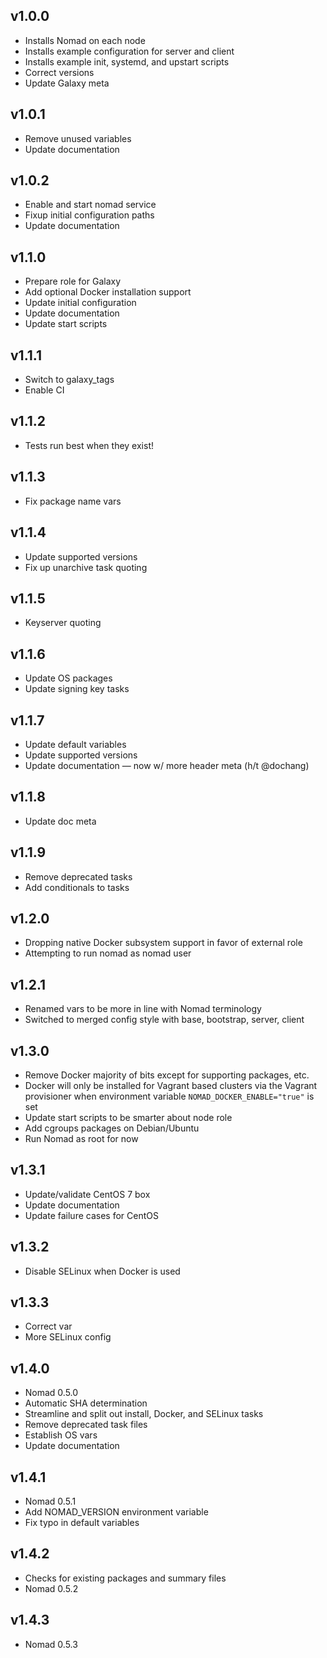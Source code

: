 ## v1.0.0

- Installs Nomad on each node
- Installs example configuration for server and client
- Installs example init, systemd, and upstart scripts
- Correct versions
- Update Galaxy meta

## v1.0.1

- Remove unused variables
- Update documentation

## v1.0.2

- Enable and start nomad service
- Fixup initial configuration paths
- Update documentation

## v1.1.0

- Prepare role for Galaxy
- Add optional Docker installation support
- Update initial configuration
- Update documentation
- Update start scripts

## v1.1.1

- Switch to galaxy_tags
- Enable CI

## v1.1.2

- Tests run best when they exist!

## v1.1.3

- Fix package name vars

## v1.1.4

- Update supported versions
- Fix up unarchive task quoting

## v1.1.5

- Keyserver quoting

## v1.1.6

- Update OS packages
- Update signing key tasks

## v1.1.7

- Update default variables
- Update supported versions
- Update documentation — now w/ more header meta (h/t @dochang)

## v1.1.8

- Update doc meta

## v1.1.9

- Remove deprecated tasks
- Add conditionals to tasks

## v1.2.0

- Dropping native Docker subsystem support in favor of external role
- Attempting to run nomad as nomad user

## v1.2.1

- Renamed vars to be more in line with Nomad terminology
- Switched to merged config style with base, bootstrap, server, client

## v1.3.0

- Remove Docker majority of bits except for supporting packages, etc.
- Docker will only be installed for Vagrant based clusters via the
  Vagrant provisioner when environment variable `NOMAD_DOCKER_ENABLE="true"`
  is set
- Update start scripts to be smarter about node role
- Add cgroups packages on Debian/Ubuntu
- Run Nomad as root for now

## v1.3.1

- Update/validate CentOS 7 box
- Update documentation
- Update failure cases for CentOS

## v1.3.2

- Disable SELinux when Docker is used

## v1.3.3

- Correct var
- More SELinux config

## v1.4.0

- Nomad 0.5.0
- Automatic SHA determination
- Streamline and split out install, Docker, and SELinux tasks
- Remove deprecated task files
- Establish OS vars
- Update documentation

## v1.4.1

- Nomad 0.5.1
- Add NOMAD_VERSION environment variable
- Fix typo in default variables

## v1.4.2

- Checks for existing packages and summary files
- Nomad 0.5.2

## v1.4.3

- Nomad 0.5.3
